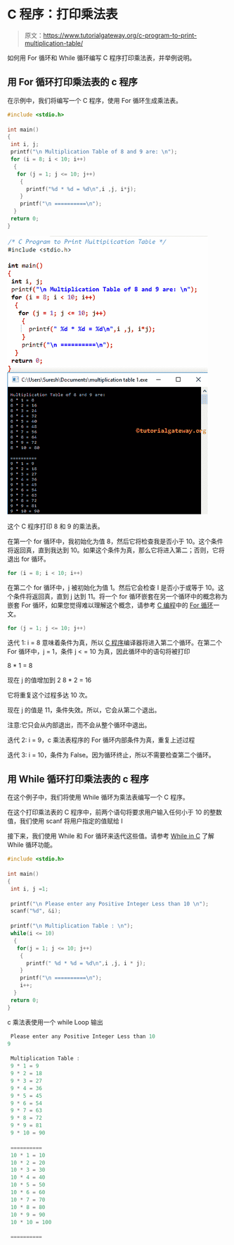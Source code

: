 # C 程序：打印乘法表

> 原文：<https://www.tutorialgateway.org/c-program-to-print-multiplication-table/>

如何用 For 循环和 While 循环编写 C 程序打印乘法表，并举例说明。

## 用 For 循环打印乘法表的 c 程序

在示例中，我们将编写一个 C 程序，使用 For 循环生成乘法表。

```c
#include <stdio.h>

int main()
{
 int i, j;
 printf("\n Multiplication Table of 8 and 9 are: \n");
 for (i = 8; i < 10; i++)
  {
   for (j = 1; j <= 10; j++)
    {
      printf("%d * %d = %d\n",i ,j, i*j);
    }
    printf("\n ==========\n");
  }
 return 0;
}
```

![C Program to Print Multiplication Table 1](img/3c481271798e9690667b9aa06109e35c.png)

这个 C 程序打印 8 和 9 的乘法表。

在第一个 for 循环中，我初始化为值 8，然后它将检查我是否小于 10。这个条件将返回真，直到我达到 10。如果这个条件为真，那么它将进入第二；否则，它将退出 for 循环。

```c
for (i = 8; i < 10; i++)
```

在第二个 for 循环中，j 被初始化为值 1。然后它会检查 I 是否小于或等于 10。这个条件将返回真，直到 j 达到 11。将一个 for 循环嵌套在另一个循环中的概念称为嵌套 For 循环，如果您觉得难以理解这个概念，请参考 [C 编程](https://www.tutorialgateway.org/c-programming/)中的 [For 循环](https://www.tutorialgateway.org/for-loop-in-c-programming/)一文。

```c
for (j = 1; j <= 10; j++)
```

迭代 1: i = 8 意味着条件为真，所以 [C 程序](https://www.tutorialgateway.org/c-programming-examples/)编译器将进入第二个循环。在第二个 For 循环中，j = 1，条件 j < = 10 为真，因此循环中的语句将被打印

8 * 1 = 8

现在 j 的值增加到 2
8 * 2 = 16

它将重复这个过程多达 10 次。

现在 j 的值是 11，条件失效。所以，它会从第二个退出。

注意:它只会从内部退出，而不会从整个循环中退出。

迭代 2: i = 9，c 乘法表程序的 For 循环内部条件为真，重复上述过程

迭代 3: i = 10，条件为 False。因为循环终止，所以不需要检查第二个循环。

## 用 While 循环打印乘法表的 c 程序

在这个例子中，我们将使用 While 循环为乘法表编写一个 C 程序。

在这个打印乘法表的 C 程序中，前两个语句将要求用户输入任何小于 10 的整数值，我们使用 scanf 将用户指定的值赋给 I

接下来，我们使用 While 和 For 循环来迭代这些值。请参考 [While in C](https://www.tutorialgateway.org/while-loop-in-c/) 了解 While 循环功能。

```c
#include <stdio.h>

int main()
{
 int i, j =1;

 printf("\n Please enter any Positive Integer Less than 10 \n");
 scanf("%d", &i);

 printf("\n Multiplication Table : \n");
 while(i <= 10)
  {
   for(j = 1; j <= 10; j++)
    {
      printf(" %d * %d = %d\n",i ,j, i * j);
    }
    printf("\n ==========\n");
    i++;
  }
 return 0;
}
```

c 乘法表使用一个 while Loop 输出

```c
 Please enter any Positive Integer Less than 10 
9

 Multiplication Table : 
 9 * 1 = 9
 9 * 2 = 18
 9 * 3 = 27
 9 * 4 = 36
 9 * 5 = 45
 9 * 6 = 54
 9 * 7 = 63
 9 * 8 = 72
 9 * 9 = 81
 9 * 10 = 90

 ==========
 10 * 1 = 10
 10 * 2 = 20
 10 * 3 = 30
 10 * 4 = 40
 10 * 5 = 50
 10 * 6 = 60
 10 * 7 = 70
 10 * 8 = 80
 10 * 9 = 90
 10 * 10 = 100

 ==========
```